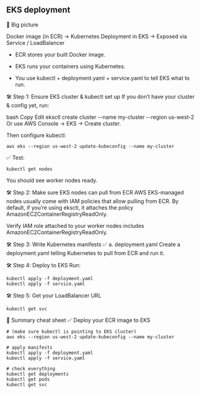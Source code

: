 ## EKS deployment
🚀 Big picture

Docker image (in ECR) → Kubernetes Deployment in EKS → Exposed via Service / LoadBalancer


- ECR stores your built Docker image.

- EKS runs your containers using Kubernetes.

- You use kubectl + deployment.yaml + service.yaml to tell EKS what to run.

🛠 Step 1: Ensure EKS cluster & kubectl set up
If you don’t have your cluster & config yet, run:

bash
Copy
Edit
eksctl create cluster --name my-cluster --region us-west-2
Or use AWS Console → EKS → Create cluster.

Then configure kubectl:

```
aws eks --region us-west-2 update-kubeconfig --name my-cluster
```

✅ Test:
```
kubectl get nodes
```
You should see worker nodes ready.

🛠 Step 2: Make sure EKS nodes can pull from ECR
AWS EKS-managed nodes usually come with IAM policies that allow pulling from ECR.
By default, if you’re using eksctl, it attaches the policy AmazonEC2ContainerRegistryReadOnly.

Verify IAM role attached to your worker nodes includes AmazonEC2ContainerRegistryReadOnly.

🛠 Step 3: Write Kubernetes manifests
✅ a. deployment.yaml
Create a deployment.yaml telling Kubernetes to pull from ECR and run it.

🛠 Step 4: Deploy to EKS
Run:
```
kubectl apply -f deployment.yaml
kubectl apply -f service.yaml
```
🛠 Step 5: Get your LoadBalancer URL
```
kubectl get svc
```

🚀 Summary cheat sheet
✅ Deploy your ECR image to EKS

```
# (make sure kubectl is pointing to EKS cluster)
aws eks --region us-west-2 update-kubeconfig --name my-cluster

# apply manifests
kubectl apply -f deployment.yaml
kubectl apply -f service.yaml

# check everything
kubectl get deployments
kubectl get pods
kubectl get svc
```